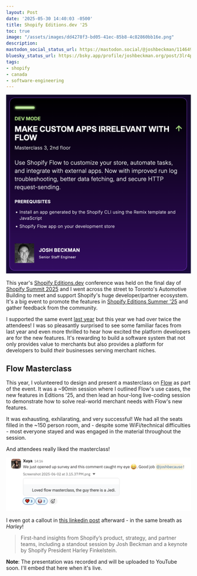 ```yaml
---
layout: Post
date: '2025-05-30 14:40:03 -0500'
title: Shopify Editions.dev '25
toc: true
image: "/assets/images/dd4278f3-bd05-41ec-85b8-4c82860bb16e.png"
description:
mastodon_social_status_url: https://mastodon.social/@joshbeckman/114649662829962404
bluesky_status_url: https://bsky.app/profile/joshbeckman.org/post/3lr4pqornr22m
tags:
- shopify
- canada
- software-engineering
---
```



<img width="760" alt="flow masterclass schedule slide" src="/assets/images/dd4278f3-bd05-41ec-85b8-4c82860bb16e.png" />

This year's [Shopify Editions.dev](https://editions.dev/pages/editions-dev) conference was held on the final day of [Shopify Summit 2025](https://www.joshbeckman.org/blog/traveling/shopify-summit-2025) and I went across the street to Toronto's Automotive Building to meet and support Shopify's huge developer/partner ecosystem. It's a big event to promote the features in [Shopify Editions Summer '25](https://www.joshbeckman.org/blog/shopify-editions-summer-25) and gather feedback from the community.

I supported the same event [last year](https://www.joshbeckman.org/blog/traveling/shopify-summit-2024) but this year we had over twice the attendees! I was so pleasantly surprised to see some familiar faces from last year and even more thrilled to hear how excited the platform developers are for the new features. It's rewarding to build a software system that not only provides value to merchants but also provides a platform for developers to build _their_ businesses serving merchant niches.

## Flow Masterclass

This year, I volunteered to design and present a masterclass on [Flow](https://www.shopify.com/flow) as part of the event. It was a ~90min session where I outlined Flow's use cases, the new features in Editions '25, and then lead an hour-long live-coding session to demonstrate how to solve real-world merchant needs with Flow's new features.

It was exhausting, exhilarating, and very successful! We had all the seats filled in the ~150 person room, and - despite some WiFi/technical difficulties - most everyone stayed and was engaged in the material throughout the session.

And attendees really liked the masterclass!

<img width="689" alt="Attendee survey feedback: loved flow masterclass, the guy there is a Jedi" src="/assets/images/12feb85b-f73b-47fb-84dd-2812b96c62d0.png" />

I even got a callout in [this linkedin post](https://www.linkedin.com/pulse/circle-21st-edition-shop-circle-limsf/?trackingId=YbHROY34RLuZUNvS%2BGqgSw%3D%3D#:~:text=teams%2C%20including%20a-,standout,-session%20by%20Josh) afterward - in the same breath as _Harley_!

> First-hand insights from Shopify’s product, strategy, and partner teams, including a standout session by Josh Beckman and a keynote by Shopify President Harley Finkelstein.

**Note**: The presentation was recorded and will be uploaded to YouTube soon. I'll embed that here when it's live.
